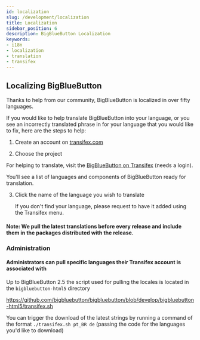 ```yaml
---
id: localization
slug: /development/localization
title: Localization
sidebar_position: 6
description: BigBlueButton Localization
keywords:
- i18n
- localization
- translation
- transifex
---
```


## Localizing BigBlueButton

Thanks to help from our community, BigBlueButton is localized in over fifty languages.

If you would like to help translate BigBlueButton into your language, or you see an incorrectly translated phrase in for your language that you would like to fix, here are the steps to help:

1. Create an account on [transifex.com](https://www.transifex.com/)

2. Choose the project

For helping to translate, visit the [BigBlueButton on Transifex](https://www.transifex.com/bigbluebutton/) (needs a login).

You'll see a list of languages and components of BigBlueButton ready for translation.

3. Click the name of the language you wish to translate

   If you don't find your language, please request to have it added using the Transifex menu.

#### Note: We pull the latest translations before every release and include them in the packages distributed with the release.

### Administration

#### Administrators can pull specific languages their Transifex account is associated with

Up to BigBlueButton 2.5 the script used for pulling the locales is located in the `bigbluebutton-html5` directory

https://github.com/bigbluebutton/bigbluebutton/blob/develop/bigbluebutton-html5/transifex.sh

You can trigger the download of the latest strings by running a command of the format `./transifex.sh pt_BR de` (passing the code for the languages you'd like to download)


